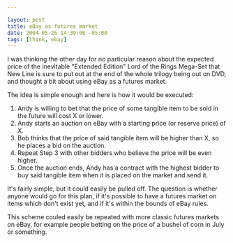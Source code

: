 ```yaml
--- 

layout: post
title: eBay as futures market
date: 2004-05-26 14:39:00 -05:00
tags: [think, ebay]
---
```

I was thinking the other day for no particular reason about the expected price of the inevitable "Extended Edition" Lord of the Rings Mega-Set that New Line is sure to put out at the end of the whole trilogy being out on DVD, and thought a bit about using eBay as a futures market.

The idea is simple enough and here is how it would be executed:
<ol>
	<li>Andy is willing to bet that the price of some tangible item to be sold in the future will cost X or lower.</li>
	<li>Andy starts an auction on eBay with a starting price (or reserve price) of X.</li>
	<li>Bob thinks that the price of said tangible item will be higher than X, so he places a bid on the auction.</li>
	<li>Repeat Step 3 with other bidders who believe the price will be even higher.</li>
	<li>Once the auction ends, Andy has a contract with the highest bidder to buy said tangible item when it is placed on the market and send it.</li>
</ol>
It's fairly simple, but it could easily be pulled off.  The question is whether anyone would go for this plan, if it's possible to have a futures market on items which don't exist yet, and if it's within the bounds of eBay rules.

This scheme couled easily be repeated with more classic futures markets on eBay,
for example people betting on the price of a bushel of corn in July or something.
